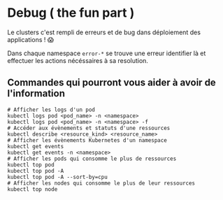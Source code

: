 # Debug ( the fun part )

Le clusters c'est rempli de erreurs et de bug dans déploiement des applications ! 😱

Dans chaque namespace `error-*` se trouve une erreur identifier là et effectuer les actions nécéssaires à sa resolution.

## Commandes qui pourront vous aider à avoir de l'information

```shell
# Afficher les logs d'un pod
kubectl logs pod <pod_name> -n <namespace>
kubectl logs pod <pod_name> -n <namespace> -f
# Accéder aux évènements et statuts d'une ressources
kubectl describe <resource_kind> <resource_name>
# Afficher les évènements Kubernetes d'un namespace
kubectl get events
kubectl get events -n <namespace>
# Afficher les pods qui consomme le plus de ressources
kubectl top pod
kubectl top pod -A 
kubectl top pod -A --sort-by=cpu
# Afficher les nodes qui consomme le plus de leur ressources
kubectl top node
```
